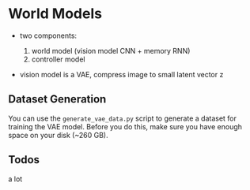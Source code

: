 # World Models 

* two components: 
    1. world model (vision model CNN + memory RNN) 
    2. controller model 

* vision model is a VAE, compress image to small latent vector z  


## Dataset Generation 

You can use the `generate_vae_data.py` script to generate a dataset for training the VAE model. Before you do this, make sure you have enough space on your disk (~260 GB).


## Todos 

a lot 
